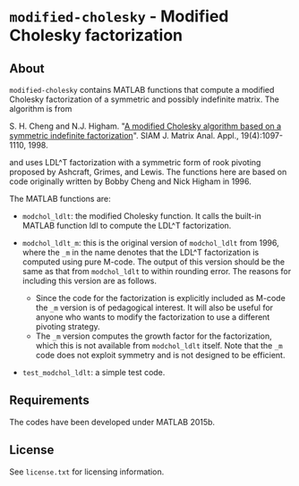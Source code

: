 `modified-cholesky` - Modified Cholesky factorization
==========

About
-----

`modified-cholesky` contains MATLAB functions that 
compute a modified Cholesky factorization of a symmetric and possibly
indefinite matrix. The algorithm is from

S. H. Cheng and N.J. Higham.
"[A modified Cholesky algorithm based on a symmetric indefinite
  factorization](http://dx.doi.org/10.1137/S0895479896302898)".
SIAM J. Matrix Anal. Appl., 19(4):1097-1110, 1998.

and uses LDL^T factorization with a symmetric form of rook pivoting
proposed by Ashcraft, Grimes, and Lewis.  The functions here are based on
code originally written by Bobby Cheng and Nick Higham in 1996.

The MATLAB functions are:

* `modchol_ldlt`: the modified Cholesky function.  It calls the built-in
  MATLAB function ldl to compute the LDL^T factorization.

* `modchol_ldlt_m`: this is the original version of `modchol_ldlt` from 1996,
  where the `_m` in the name denotes that the LDL^T factorization is computed
  using pure M-code.
  The output of this version should be the same as that from `modchol_ldlt`
  to within rounding error.  The reasons for including this version are as
  follows.
  * Since the code for the factorization is explicitly included as M-code
    the `_m` version is of pedagogical interest.  It will also be useful
    for anyone who wants to modify the factorization to use a different
    pivoting strategy.
  * The `_m` version computes the growth factor for the factorization,
    which this is not available from `modchol_ldlt` itself.
Note that the `_m` code does not exploit symmetry and is not designed to be
efficient.  

* `test_modchol_ldlt`: a simple test code.

Requirements
-------------

The codes have been developed under MATLAB 2015b.

License
-------

See `license.txt` for licensing information.
